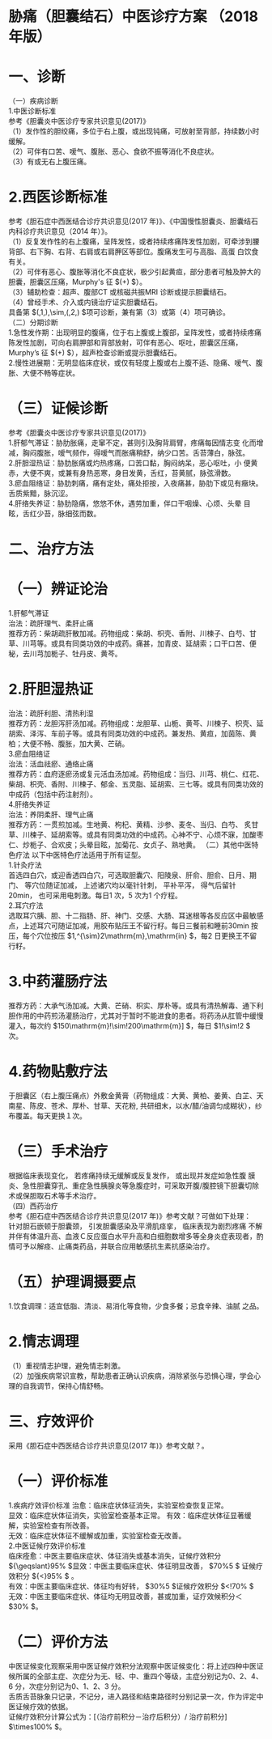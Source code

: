 # 胁痛（胆囊结石）中医诊疗方案 （2018 年版）  
# 一、诊断  
（一）疾病诊断  
1.中医诊断标准  
参考《胆囊炎中医诊疗专家共识意见(2017)》  
（1）发作性的胆绞痛，多位于右上腹，或出现钝痛，可放射至背部，持续数小时缓解。  
（2）可伴有口苦、嗳气、腹胀、恶心、食欲不振等消化不良症状。  
（3）有或无右上腹压痛。  
# 2.西医诊断标准  
参考《胆石症中西医结合诊疗共识意见(2017 年)》、《中国慢性胆囊炎、胆囊结石内科诊疗共识意见（2014 年）》。  
（1）反复发作性的右上腹痛，呈阵发性，或者持续疼痛阵发性加剧，可牵涉到腰背部、右下胸、右背、右肩或右肩胛区等部位。腹痛发生可与高脂、高蛋 白饮食有关。  
（2）可伴有恶心、腹胀等消化不良症状，极少引起黄疸，部分患者可触及肿大的胆囊，胆囊区压痛，Murphy's 征 $(+) $）。  
（3）辅助检查：超声、腹部CT 或核磁共振MRI 诊断或提示胆囊结石。  
（4）曾经手术、介入或内镜治疗证实胆囊结石。  
具备第 $(\,1\,)\,\sim\,(\,2\,) $项可诊断，兼有第（3）或第（4）项可确诊。  
（二）分期诊断  
1.急性发作期：出现明显的腹痛，位于右上腹或上腹部，呈阵发性，或者持续疼痛陈发性加剧，可向右肩胛部和背部放射，可伴有恶心、呕吐，胆囊区压痛，Murphy’s 征 $(+) $），超声检查诊断或提示胆囊结石。  
2.慢性进展期：无明显临床症状，或仅有轻度上腹或右上腹不适、隐痛、嗳气、腹胀、大便不畅等症状。  
# （三）证候诊断  
参考《胆囊炎中医诊疗专家共识意见(2017)》  
1.肝郁气滞证：胁肋胀痛，走窜不定，甚则引及胸背肩臂，疼痛每因情志变 化而增减，胸闷腹胀，嗳气频作，得嗳气而胀痛稍舒，纳少口苦。舌苔薄白，脉弦。  
2.肝胆湿热证：胁肋胀痛或灼热疼痛，口苦口黏，胸闷纳呆，恶心呕吐，小 便黄赤，大便不爽，或兼有身热恶寒，身目发黄，舌红，苔黄腻，脉弦滑数。  
3.瘀血阻络证：胁肋刺痛，痛有定处，痛处拒按，入夜痛甚，胁肋下或见有癥块。舌质紫黯，脉沉涩。  
4.肝络失养证：胁肋隐痛，悠悠不休，遇劳加重，伴口干咽燥、心烦、头晕 目眩，舌红少苔，脉细弦而数。  
# 二、治疗方法  
# （一）辨证论治  
1.肝郁气滞证  
治法：疏肝理气、柔肝止痛  
推荐方药：柴胡疏肝散加减。药物组成：柴胡、枳壳、香附、川楝子、白芍、甘草、川芎等。或具有同类功效的中成药。痛甚，加青皮、延胡索；口干口苦、便秘，去川芎加栀子、牡丹皮、黄芩。  
# 2.肝胆湿热证  
治法：疏肝利胆、清热利湿  
推荐方药：龙胆泻肝汤加减。药物组成：龙胆草、山栀、黄芩、川楝子、枳壳、延胡索、泽泻、车前子等。或具有同类功效的中成药。兼发热、黄疸，加茵陈、黄柏；大便不畅、腹胀，加大黄、芒硝。  
3.瘀血阻络证  
治法：活血祛瘀、通络止痛  
推荐方药：血府逐瘀汤或复元活血汤加减。药物组成：当归、川芎、桃仁、红花、柴胡、枳壳、香附、川楝子、郁金、五灵脂、延胡索、三七等。或具有同类功效的中成药（包括中药注射剂）。  
4.肝络失养证  
治法：养阴柔肝、理气止痛  
推荐方药：一贯煎加减。生地黄、枸杞、黄精、沙参、麦冬、当归、白芍、 炙甘草、川楝子、延胡索等。或具有同类功效的中成药。心神不宁、心烦不寐，加酸枣仁、炒栀子、合欢皮；头晕目眩，加菊花、女贞子、熟地黄。 （二）其他中医特色疗法 以下中医特色疗法适用于所有证型。  
1.针灸疗法  
首选四白穴，或迎香透四白穴，可选取胆囊穴、阳陵泉、肝俞、胆俞、日月、期门、 等穴位随证加减， 上述诸穴均以毫针针刺， 平补平泻， 得气后留针20min， 也可采用电刺激。每日1 次，5 次为1 个疗程。  
2.耳穴疗法  
选取耳穴胰、胆、十二指肠、肝、神门、交感、大肠、耳迷根等各反应区中最敏感点，上述耳穴可随证加减，用胶布贴压王不留行籽。每日三餐前和睡前30min 按压，每个穴位按压 $1\,^{\sim}2\mathrm{m}\,\mathrm{in} $，每2 日更换王不留行籽。  
# 3.中药灌肠疗法  
推荐方药：大承气汤加减。大黄、芒硝、枳实、厚朴等。或具有清热解毒、通下利胆作用的中药煎汤灌肠治疗，尤其对于暂时不能进食的患者。将药汤从肛管中缓慢灌入，每次约 $150\mathrm{m}\!\sim\!200\mathrm{m}] $，每日 $1\!\sim\!2 $ 次。  
# 4.药物贴敷疗法  
于胆囊区（右上腹压痛点）外敷金黄膏（药物组成：大黄、黄柏、姜黄、白芷、天南星、陈皮、苍术、厚朴、甘草、天花粉, 共研细末，以水/醋/油调匀成糊状），纱布覆盖。每天更换１次。  
# （三）手术治疗  
根据临床表现变化， 若疼痛持续无缓解或反复发作， 或出现并发症如急性腹 膜炎、急性胆囊穿孔、重症急性胰腺炎等急腹症时，可采取开腹/腹腔镜下胆囊切除术或保胆取石术等手术治疗。  
（四）西药治疗  
参考《胆石症中西医结合诊疗共识意见(2017 年)》参考文献？可做如下处理：  
针对胆石嵌顿于胆囊颈， 引发胆囊感染及平滑肌痉挛， 临床表现为剧烈疼痛 不解并伴有体温升高、血液Ｃ反应蛋白水平升高和白细胞数增多等全身炎症表现者，酌情可予以解痉、止痛类药品，并联合应用敏感抗生素抗感染治疗。  
# （五）护理调摄要点  
1.饮食调理：适宜低脂、清淡、易消化等食物，少食多餐；忌食辛辣、油腻 之品。  
# 2.情志调理  
（1）重视情志护理，避免情志刺激。  
（2）加强疾病常识宣教，帮助患者正确认识疾病，消除紧张与恐惧心理，学会心理的自我调节，保持心情舒畅。  
# 三、疗效评价  
采用《胆石症中西医结合诊疗共识意见(2017 年)》参考文献？。  
# （一）评价标准  
1.疾病疗效评价标准 治愈：临床症状体征消失，实验室检查恢复正常。  
显效：临床症状体征消失，实验室检查基本正常。 有效：临床症状体征显著缓解，实验室检查有所改善。  
无效：临床症状体征不缓解或加重，实验室检查无改善。  
2.中医证候疗效评价标准  
临床痊愈：中医主要临床症状、体征消失或基本消失，证候疗效积分 ${\geqslant}95\% $显效：中医主要临床症状、体征明显改善， $70\%5 $ 证候疗效积分 ${<}95\% $ 。  
有效：中医主要临床症状、体征均有好转， $30\%5 $证候疗效积分 $<\!70\% $  
无效：中医主要临床症状、体征均无明显改善，甚或加重，证疗效候积分＜ $30\% $。  
# （二）评价方法  
中医证候变化观察采用中医证候疗效积分法观察中医证候变化：将上述四种中医证候所属的全部主症、次症分为无、轻、中、重四个等级，主症分别记为0、2、4、6 分，次症分别记为0、1、2、3 分。  
舌质舌苔脉象只记录，不记分，进入路径和结束路径时分别记录一次，作为评定中医证候疗效的依据。  
证候疗效积分计算公式为：[（治疗前积分－治疗后积分）/ 治疗前积分] 
$\times100\% $。  
